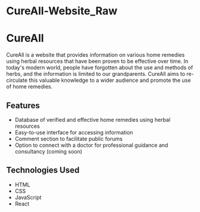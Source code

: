 # CureAll-Website_Raw
# **CureAll**

CureAll is a website that provides information on various home remedies using herbal resources that have been proven to be effective over time. In today's modern world, people have forgotten about the use and methods of herbs, and the information is limited to our grandparents. CureAll aims to re-circulate this valuable knowledge to a wider audience and promote the use of home remedies.

## **Features**

- Database of verified and effective home remedies using herbal resources
- Easy-to-use interface for accessing information
- Comment section to facilitate public forums
- Option to connect with a doctor for professional guidance and consultancy (coming soon)

## **Technologies Used**

- HTML
- CSS
- JavaScript
- React
